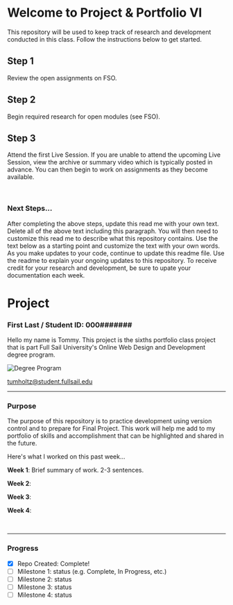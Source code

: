 # Welcome to Project & Portfolio VI

This repository will be used to keep track of research and development conducted in this class. Follow the instructions below to get started.

## Step 1

Review the open assignments on FSO.

## Step 2

Begin required research for open modules (see FSO).

## Step 3

Attend the first Live Session. If you are unable to attend the upcoming Live Session, view the archive or summary video which is typically posted in advance. You can then begin to work on assignments as they become available.

<br>

### Next Steps...

After completing the above steps, update this read me with your own text. Delete all of the above text including this paragraph. You will then need to customize this read me to describe what this repository contains. Use the text below as a starting point and customize the text with your own words. As you make updates to your code, continue to update this readme file. Use the readme to explain your ongoing updates to this repository. To receive credit for your research and development, be sure to upate your documentation each week.

# Project

### First Last / Student ID: 000#######

Hello my name is Tommy. This project is the sixths portfolio class project that is part Full Sail University's Online Web Design and Development degree program.

![Degree Program](https://img.shields.io/badge/degree-web%20design%20%26%20development-blue.svg)&nbsp;

tumholtz@student.fullsail.edu

---

### Purpose

The purpose of this repository is to practice development using version control and to prepare for Final Project. This work will help me add to my portfolio of skills and accomplishment that can be highlighted and shared in the future.

Here's what I worked on this past week...

**Week 1**: Brief summary of work. 2-3 sentences.

**Week 2**:

**Week 3**:

**Week 4**:

<br>

---

### Progress

- [x] Repo Created: Complete!
- [ ] Milestone 1: status (e.g. Complete, In Progress, etc.)
- [ ] Milestone 2: status
- [ ] Milestone 3: status
- [ ] Milestone 4: status
